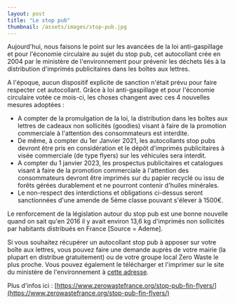 ```yaml
---
layout: post
title: "Le stop pub"
thumbnail: /assets/images/stop-pub.jpg
---
```

Aujourd'hui, nous faisons le point sur les avancées de la loi anti-gaspillage et pour l'économie circulaire au sujet du stop pub, cet autocollant crée en 2004 par le ministère de l'environnement pour prévenir les déchets liés à la distribution d'imprimés publicitaires dans les boîtes aux lettres.

<!--more-->

A l'époque, aucun dispositif explicite de sanction n'était prévu pour faire respecter cet autocollant. Grâce à loi anti-gaspillage et pour l'économie circulaire votée ce mois-ci, les choses changent avec ces 4 nouvelles mesures adoptées :

- A compter de la promulgation de la loi, la distribution dans les boîtes aux lettres de cadeaux non sollicités (goodies) visant à faire de la promotion commerciale à l'attention des consommateurs est interdite.
- De même, à compter du 1er Janvier 2021, les autocollants stop pubs devront être pris en considération et le dépôt d'imprimés publicitaires à visée commerciale (de type flyers) sur les véhicules sera interdit.
- A compter du 1 janvier 2023, les prospectus publicitaires et catalogues visant à faire de la promotion commerciale à l'attention des consommateurs devront être imprimés sur du papier recyclé ou issu de forêts gérées durablement et ne pourront contenir d'huiles minérales.
- Le non-respect des interdictions et obligations ci-dessus seront sanctionnées d'une amende de 5ème classe pouvant s'élever à 1500€.

Le renforcement de la législation autour du stop pub est une bonne nouvelle quand on sait qu'en 2016 il y avait environ 13,6 kg d'imprimés non sollicités par habitants distribués en France [Source = Ademe].

Si vous souhaitez récupérer un autocollant stop pub à apposer sur votre boîte aux lettres, vous pouvez faire une demande auprès de votre mairie (la plupart en distribue gratuitement) ou de votre groupe local Zero Waste le plus proche. Vous pouvez également le télécharger et l'imprimer sur le site du ministère de l'environnement à [cette adresse](https://www.ecologique-solidaire.gouv.fr/stop-pub).

Plus d'infos ici : [https://www.zerowastefrance.org/stop-pub-fin-flyers/](https://www.zerowastefrance.org/stop-pub-fin-flyers/)
